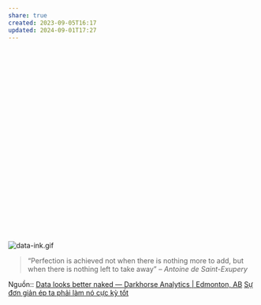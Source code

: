 ```yaml
---
share: true
created: 2023-09-05T16:17
updated: 2024-09-01T17:27
---
```

<div class="deck-embed js-deck-embed" style="aspect-ratio:1024/768;" data-ratio="1.3333333333333333" data-state="processed"><div class="speakerdeck-embed" data-title="false" data-skip-resize="true" data-id="87bb9f00ec1e01308020727faa1f9e72" data-name="Remove to Improve (the data-ink ratio)" data-ratio="1.3333333333333333" data-host="speakerdeck.com"></div></div>

![data-ink.gif](https://images.squarespace-cdn.com/content/v1/56713bf4dc5cb41142f28d1f/1450306653111-70K5IT30R69NWPDIE1ZJ/data-ink.gif?format=2500w)
> “Perfection is achieved not when there is nothing more to add, but when there is nothing left to take away” _– Antoine de Saint-Exupery_

Nguồn:: [Data looks better naked — Darkhorse Analytics | Edmonton, AB](https://www.darkhorseanalytics.com/blog/data-looks-better-naked/)
[Sự đơn giản ép ta phải làm nó cực kỳ tốt](../../../../%E2%9A%A1Hi%E1%BB%83u%20bi%E1%BA%BFt%20s%C3%A2u/Qu%E1%BA%A3n%20l%C3%BD%20d%E1%BB%B1%20%C3%A1n,%20ph%C3%A1t%20tri%E1%BB%83n%20s%E1%BA%A3n%20ph%E1%BA%A9m,%20x%C3%A2y%20d%E1%BB%B1ng%20t%E1%BB%95%20ch%E1%BB%A9c/Th%C3%A0nh%20l%E1%BA%ADp%20d%E1%BB%B1%20%C3%A1n/Startup/S%E1%BB%B1%20%C4%91%C6%A1n%20gi%E1%BA%A3n%20%C3%A9p%20ta%20ph%E1%BA%A3i%20l%C3%A0m%20n%C3%B3%20c%E1%BB%B1c%20k%E1%BB%B3%20t%E1%BB%91t.md)